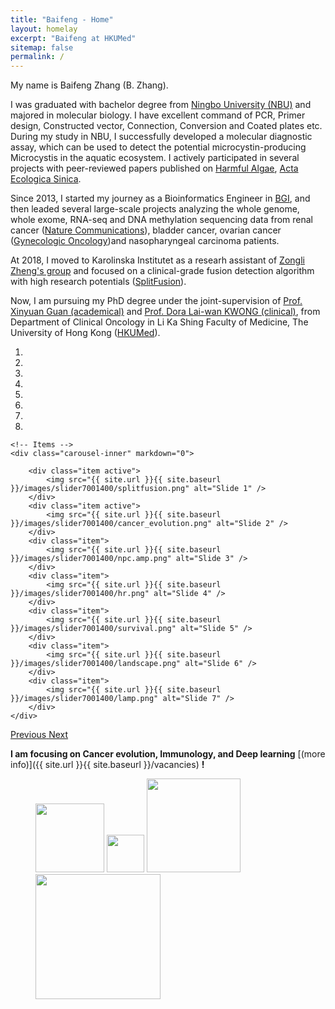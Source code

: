 ```yaml
---
title: "Baifeng - Home"
layout: homelay
excerpt: "Baifeng at HKUMed"
sitemap: false
permalink: /
---
```




My name is Baifeng Zhang (B. Zhang).

I was graduated with bachelor degree from [Ningbo University (NBU)](http://iso.nbu.edu.cn) and majored in molecular biology. I have excellent command of PCR, Primer design, Constructed vector, Connection, Conversion and Coated plates etc. During my study in NBU, I successfully developed a molecular diagnostic assay, which can be used to detect the potential microcystin-producing Microcystis in the aquatic ecosystem. I actively participated in several projects with peer-reviewed papers published on [Harmful Algae](https://doi.org/10.1016/j.hal.2014.04.018), [Acta Ecologica Sinica](https://doi.org/10.5846/stxb201308112059).

Since 2013, I started my journey as a Bioinformatics Engineer in [BGI](https://www.bgi.com/global/), and then leaded several large-scale projects analyzing the whole genome, whole exome, RNA-seq and DNA methylation sequencing data from renal cancer ([Nature Communications](http://zhangbaifeng.github.io/publications/)), bladder cancer, ovarian cancer ([Gynecologic Oncology](http://zhangbaifeng.github.io/publications/))and nasopharyngeal carcinoma patients.

At 2018, I moved to Karolinska Institutet as a researh assistant of [Zongli Zheng's group](https://ki.se/en/research/zongli-zheng) and focused on a clinical-grade fusion detection algorithm with high research potentials ([SplitFusion](https://www.researchsquare.com/article/rs-39138/v1)).

Now, I am pursuing my PhD degree under the joint-supervision of [Prof. Xinyuan Guan (academical)](https://www.oncology.hku.hk/en/Our-Team/Academic-Staff/Professor-Xin-yuan-GUAN/Professor-Xin-yuan-GUAN-Profile) and [Prof. Dora Lai-wan KWONG (clinical)](https://www.oncology.hku.hk/en/Our-Team/Academic-Staff/Professor-Dora-Lai-wan-KWONG/Professor-Dora-Lai-wan-KWONG-Profile), from Department of Clinical Oncology in Li Ka Shing Faculty of Medicine, The University of Hong Kong ([HKUMed](https://www.med.hku.hk/)). 

<div markdown="0" id="carousel" class="carousel slide" data-ride="carousel" data-interval="5000" data-pause="hover" >
    <!-- Menu -->
    <ol class="carousel-indicators">
        <li data-target="#carousel" data-slide-to="0" class="active"></li>
        <li data-target="#carousel" data-slide-to="1"></li>
        <li data-target="#carousel" data-slide-to="2"></li>
        <li data-target="#carousel" data-slide-to="3"></li>
        <li data-target="#carousel" data-slide-to="4"></li>
        <li data-target="#carousel" data-slide-to="5"></li>
        <li data-target="#carousel" data-slide-to="6"></li>
        <li data-target="#carousel" data-slide-to="7""></li>
    </ol>

    <!-- Items -->
    <div class="carousel-inner" markdown="0">

        <div class="item active">
            <img src="{{ site.url }}{{ site.baseurl }}/images/slider7001400/splitfusion.png" alt="Slide 1" />
        </div>
        <div class="item active">
            <img src="{{ site.url }}{{ site.baseurl }}/images/slider7001400/cancer_evolution.png" alt="Slide 2" />
        </div>
        <div class="item">
            <img src="{{ site.url }}{{ site.baseurl }}/images/slider7001400/npc.amp.png" alt="Slide 3" />
        </div>
        <div class="item">
            <img src="{{ site.url }}{{ site.baseurl }}/images/slider7001400/hr.png" alt="Slide 4" />
        </div>
        <div class="item">
            <img src="{{ site.url }}{{ site.baseurl }}/images/slider7001400/survival.png" alt="Slide 5" />
        </div>
        <div class="item">
            <img src="{{ site.url }}{{ site.baseurl }}/images/slider7001400/landscape.png" alt="Slide 6" />
        </div>
        <div class="item">
            <img src="{{ site.url }}{{ site.baseurl }}/images/slider7001400/lamp.png" alt="Slide 7" />
        </div>
    </div> 
  <a class="left carousel-control" href="#carousel" role="button" data-slide="prev">
    <span class="glyphicon glyphicon-chevron-left" aria-hidden="true"></span>
    <span class="sr-only">Previous</span>
  </a>
  <a class="right carousel-control" href="#carousel" role="button" data-slide="next">
    <span class="glyphicon glyphicon-chevron-right" aria-hidden="true"></span>
    <span class="sr-only">Next</span>
  </a>
</div>

 **I am focusing on Cancer evolution, Immunology, and Deep learning** [(more info)]({{ site.url }}{{ site.baseurl }}/vacancies) **!**
 

<figure class="fourth">
    
  <img src="{{ site.url }}{{ site.baseurl }}/images/logopic/BGI_Logo.png" style="width: 110px">
  <img src="{{ site.url }}{{ site.baseurl }}/images/logopic/MWLC_Logo.JPG" style="width: 60px">
  <img src="{{ site.url }}{{ site.baseurl }}/images/logopic/NBU_Logo.jpg" style="width: 150px">
  <img src="{{ site.url }}{{ site.baseurl }}/images/logopic/hkumed.png" style="width: 200px">
  
</figure>






